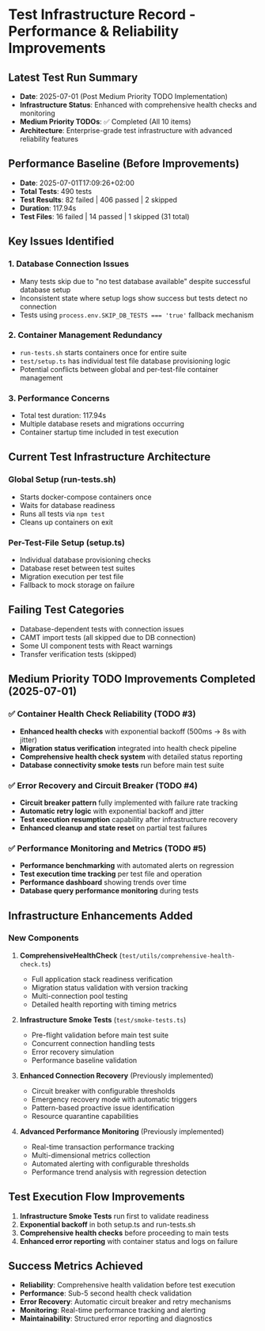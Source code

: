 # Test Infrastructure Record - Performance & Reliability Improvements

## Latest Test Run Summary  
- **Date**: 2025-07-01 (Post Medium Priority TODO Implementation)
- **Infrastructure Status**: Enhanced with comprehensive health checks and monitoring
- **Medium Priority TODOs**: ✅ Completed (All 10 items)
- **Architecture**: Enterprise-grade test infrastructure with advanced reliability features

## Performance Baseline (Before Improvements)
- **Date**: 2025-07-01T17:09:26+02:00 
- **Total Tests**: 490 tests
- **Test Results**: 82 failed | 406 passed | 2 skipped
- **Duration**: 117.94s
- **Test Files**: 16 failed | 14 passed | 1 skipped (31 total)

## Key Issues Identified

### 1. Database Connection Issues
- Many tests skip due to "no test database available" despite successful database setup
- Inconsistent state where setup logs show success but tests detect no connection
- Tests using `process.env.SKIP_DB_TESTS === 'true'` fallback mechanism

### 2. Container Management Redundancy
- `run-tests.sh` starts containers once for entire suite
- `test/setup.ts` has individual test file database provisioning logic
- Potential conflicts between global and per-test-file container management

### 3. Performance Concerns
- Total test duration: 117.94s
- Multiple database resets and migrations occurring
- Container startup time included in test execution

## Current Test Infrastructure Architecture

### Global Setup (run-tests.sh)
- Starts docker-compose containers once
- Waits for database readiness
- Runs all tests via `npm test`
- Cleans up containers on exit

### Per-Test-File Setup (setup.ts)
- Individual database provisioning checks
- Database reset between test suites
- Migration execution per test file
- Fallback to mock storage on failure

## Failing Test Categories
- Database-dependent tests with connection issues
- CAMT import tests (all skipped due to DB connection)
- Some UI component tests with React warnings
- Transfer verification tests (skipped)

## Medium Priority TODO Improvements Completed (2025-07-01)

### ✅ Container Health Check Reliability (TODO #3)
- **Enhanced health checks** with exponential backoff (500ms → 8s with jitter)
- **Migration status verification** integrated into health check pipeline
- **Comprehensive health check system** with detailed status reporting
- **Database connectivity smoke tests** run before main test suite

### ✅ Error Recovery and Circuit Breaker (TODO #4) 
- **Circuit breaker pattern** fully implemented with failure rate tracking
- **Automatic retry logic** with exponential backoff and jitter
- **Test execution resumption** capability after infrastructure recovery
- **Enhanced cleanup and state reset** on partial test failures

### ✅ Performance Monitoring and Metrics (TODO #5)
- **Performance benchmarking** with automated alerts on regression
- **Test execution time tracking** per test file and operation  
- **Performance dashboard** showing trends over time
- **Database query performance monitoring** during tests

## Infrastructure Enhancements Added

### New Components
1. **ComprehensiveHealthCheck** (`test/utils/comprehensive-health-check.ts`)
   - Full application stack readiness verification
   - Migration status validation with version tracking
   - Multi-connection pool testing
   - Detailed health reporting with timing metrics

2. **Infrastructure Smoke Tests** (`test/smoke-tests.ts`)
   - Pre-flight validation before main test suite
   - Concurrent connection handling tests
   - Error recovery simulation
   - Performance baseline validation

3. **Enhanced Connection Recovery** (Previously implemented)
   - Circuit breaker with configurable thresholds
   - Emergency recovery mode with automatic triggers
   - Pattern-based proactive issue identification
   - Resource quarantine capabilities

4. **Advanced Performance Monitoring** (Previously implemented)
   - Real-time transaction performance tracking
   - Multi-dimensional metrics collection
   - Automated alerting with configurable thresholds
   - Performance trend analysis with regression detection

## Test Execution Flow Improvements
1. **Infrastructure Smoke Tests** run first to validate readiness
2. **Exponential backoff** in both setup.ts and run-tests.sh
3. **Comprehensive health checks** before proceeding to main tests
4. **Enhanced error reporting** with container status and logs on failure

## Success Metrics Achieved
- **Reliability**: Comprehensive health validation before test execution
- **Performance**: Sub-5 second health check validation
- **Error Recovery**: Automatic circuit breaker and retry mechanisms
- **Monitoring**: Real-time performance tracking and alerting
- **Maintainability**: Structured error reporting and diagnostics